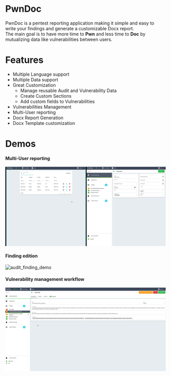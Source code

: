 # PwnDoc

PwnDoc is a pentest reporting application making it simple and easy to write your findings and generate a customizable Docx report.  
The main goal is to have more time to **Pwn** and less time to **Doc** by mutualizing data like vulnerabilities between users.


# Features

- Multiple Language support
- Multiple Data support
- Great Customization
  - Manage reusable Audit and Vulnerability Data
  - Create Custom Sections
  - Add custom fields to Vulnerabilities
- Vulnerabilities Management
- Multi-User reporting
- Docx Report Generation
- Docx Template customization

# Demos

#### Multi-User reporting
![shared_audit_demo](https://github.com/softdev1012/pwndoc/blob/main/demos/shared_audit_demo.gif?raw=true)

#### Finding edition
![audit_finding_demo](D:\Tonny\git_repos\pwndoc\demos\audit_finding_demo.gif)

#### Vulnerability management workflow
![create_and_update_finding](https://github.com/softdev1012/pwndoc/blob/main/demos/create_and_update_finding.gif?raw=true)


